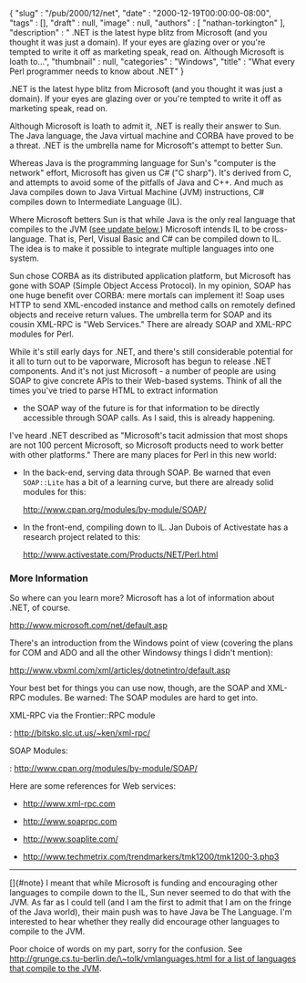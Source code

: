 {
   "slug" : "/pub/2000/12/net",
   "date" : "2000-12-19T00:00:00-08:00",
   "tags" : [],
   "draft" : null,
   "image" : null,
   "authors" : [
      "nathan-torkington"
   ],
   "description" : " .NET is the latest hype blitz from Microsoft (and you thought it was just a domain). If your eyes are glazing over or you're tempted to write it off as marketing speak, read on. Although Microsoft is loath to...",
   "thumbnail" : null,
   "categories" : "Windows",
   "title" : "What every Perl programmer needs to know about .NET"
}





.NET is the latest hype blitz from Microsoft (and you thought it was
just a domain). If your eyes are glazing over or you're tempted to write
it off as marketing speak, read on.

Although Microsoft is loath to admit it, .NET is really their answer to
Sun. The Java language, the Java virtual machine and CORBA have proved
to be a threat. .NET is the umbrella name for Microsoft's attempt to
better Sun.

Whereas Java is the programming language for Sun's "computer is the
network" effort, Microsoft has given us C\# ("C sharp"). It's derived
from C, and attempts to avoid some of the pitfalls of Java and C++. And
much as Java compiles down to Java Virtual Machine (JVM) instructions,
C\# compiles down to Intermediate Language (IL).

Where Microsoft betters Sun is that while Java is the only real language
that compiles to the JVM ([see update below](#note),) Microsoft intends
IL to be cross-language. That is, Perl, Visual Basic and C\# can be
compiled down to IL. The idea is to make it possible to integrate
multiple languages into one system.

Sun chose CORBA as its distributed application platform, but Microsoft
has gone with SOAP (Simple Object Access Protocol). In my opinion, SOAP
has one huge benefit over CORBA: mere mortals can implement it! Soap
uses HTTP to send XML-encoded instance and method calls on remotely
defined objects and receive return values. The umbrella term for SOAP
and its cousin XML-RPC is "Web Services." There are already SOAP and
XML-RPC modules for Perl.

While it's still early days for .NET, and there's still considerable
potential for it all to turn out to be vaporware, Microsoft has begun to
release .NET components. And it's not just Microsoft - a number of
people are using SOAP to give concrete APIs to their Web-based systems.
Think of all the times you've tried to parse HTML to extract information
- the SOAP way of the future is for that information to be directly
accessible through SOAP calls. As I said, this is already happening.

I've heard .NET described as "Microsoft's tacit admission that most
shops are not 100 percent Microsoft, so Microsoft products need to work
better with other platforms." There are many places for Perl in this new
world:

-   In the back-end, serving data through SOAP. Be warned that even
    `SOAP::Lite` has a bit of a learning curve, but there are already
    solid modules for this:

    <http://www.cpan.org/modules/by-module/SOAP/>

-   In the front-end, compiling down to IL. Jan Dubois of Activestate
    has a research project related to this:

    <http://www.activestate.com/Products/NET/Perl.html>

### More Information

So where can you learn more? Microsoft has a lot of information about
.NET, of course.

<http://www.microsoft.com/net/default.asp>

There's an introduction from the Windows point of view (covering the
plans for COM and ADO and all the other Windowsy things I didn't
mention):

<http://www.vbxml.com/xml/articles/dotnetintro/default.asp>

Your best bet for things you can use now, though, are the SOAP and
XML-RPC modules. Be warned: The SOAP modules are hard to get into.

 XML-RPC via the Frontier::RPC module 

:   <http://bitsko.slc.ut.us/~ken/xml-rpc/>

 SOAP Modules: 

:   <http://www.cpan.org/modules/by-module/SOAP/>

Here are some references for Web services:

-   <http://www.xml-rpc.com>

-   <http://www.soaprpc.com>

-   <http://www.soaplite.com/>

-   <http://www.techmetrix.com/trendmarkers/tmk1200/tmk1200-3.php3>

------------------------------------------------------------------------

[]{#note}
I meant that while Microsoft is funding and encouraging other languages
to compile down to the IL, Sun never seemed to do that with the JVM. As
far as I could tell (and I am the first to admit that I am on the fringe
of the Java world), their main push was to have Java be The Language.
I'm interested to hear whether they really did encourage other languages
to compile to the JVM.

Poor choice of words on my part, sorry for the confusion. See
[http://grunge.cs.tu-berlin.de/\~tolk/vmlanguages.html for a list of
languages that compile to the
JVM](http://grunge.cs.tu-berlin.de/~tolk/vmlanguages.html).


